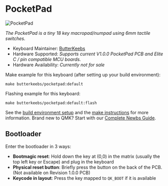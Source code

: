 # PocketPad

![PocketPad](https://tinyurl.com/2hffvnvb)

*The PocketPad is a tiny 18 key macropad/numpad using 6mm tactile switches.*

* Keyboard Maintainer: [ButterKeebs](https://github.com/butterkeebs)
* Hardware Supported: *Supports current V1.0.0 PocketPad PCB and Elite C / pin compatible MCU boards.*
* Hardware Availability: *Currently not for sale*

Make example for this keyboard (after setting up your build environment):

    make butterkeebs/pocketpad:default

Flashing example for this keyboard:

    make butterkeebs/pocketpad:default:flash

See the [build environment setup](https://docs.qmk.fm/#/getting_started_build_tools) and the [make instructions](https://docs.qmk.fm/#/getting_started_make_guide) for more information. Brand new to QMK? Start with our [Complete Newbs Guide](https://docs.qmk.fm/#/newbs).

## Bootloader

Enter the bootloader in 3 ways:

* **Bootmagic reset**: Hold down the key at (0,0) in the matrix (usually the top left key or Escape) and plug in the keyboard
* **Physical reset button**: Briefly press the button on the back of the PCB. (Not available on Revision 1.0.0 PCB)
* **Keycode in layout**: Press the key mapped to `QK_BOOT` if it is available
